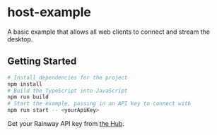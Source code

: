 # host-example

A basic example that allows all web clients to connect and stream the desktop.

## Getting Started

```sh
# Install dependencies for the project
npm install
# Build the TypeScript into JavaScript
npm run build
# Start the example, passing in an API key to connect with
npm run start -- <yourApiKey>
```

Get your Rainway API key from [the Hub](https://hub.rainway.com/keys).
